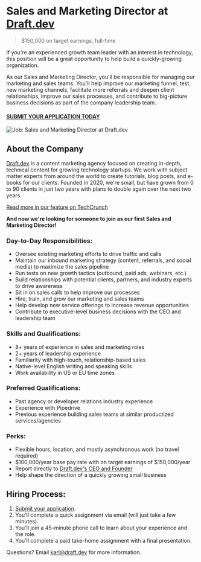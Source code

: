 # Sales and Marketing Director at [Draft.dev](https://draft.dev/)
> $150,000 on target earnings, full-time

If you're an experienced growth team leader with an interest in technology, this position will be a great opportunity to help build a quickly-growing organization.

As our Sales and Marketing Director, you'll be responsible for managing our marketing and sales teams. You'll help improve our marketing funnel, test new marketing channels, facilitate more referrals and deepen client relationships, improve our sales processes, and contribute to big-picture business decisions as part of the company leadership team.

#### [SUBMIT YOUR APPLICATION TODAY](#)

![Job: Sales and Marketing Director at Draft.dev](https://draft.dev/learn/assets/posts/promotion.png)

## About the Company
[Draft.dev](https://draft.dev/) is a content marketing agency focused on creating in-depth, technical content for growing technology startups. We work with subject matter experts from around the world to create tutorials, blog posts, and e-books for our clients. Founded in 2020, we're small, but have grown from 0 to 90 clients in just two years with plans to double again over the next two years.

[Read more in our feature on TechCrunch](https://techcrunch.com/2021/07/29/draft-dev-ceo-karl-hughes-on-the-importance-of-using-experts-in-developer-marketing/)

**And now we're looking for someone to join as our first Sales and Marketing Director!**

### Day-to-Day Responsibilities:
- Oversee existing marketing efforts to drive traffic and calls
- Maintain our inbound marketing strategy (content, referrals, and social media) to maximize the sales pipeline
- Run tests on new growth tactics (outbound, paid ads, webinars, etc.)
- Build relationships with potential clients, partners, and industry experts to drive awareness
- Sit in on sales calls to help improve our processes
- Hire, train, and grow our marketing and sales teams
- Help develop new service offerings to increase revenue opportunities
- Contribute to executive-level business decisions with the CEO and leadership team

### Skills and Qualifications:
- 8+ years of experience in sales and marketing roles
- 2+ years of leadership experience
- Familiarity with high-touch, relationship-based sales
- Native-level English writing and speaking skills
- Work availability in US or EU time zones

### Preferred Qualifications:
- Past agency or developer relations industry experience
- Experience with Pipedrive
- Previous experience building sales teams at similar productized services/agencies

### Perks:
- Flexible hours, location, and mostly asynchronous work (no travel required)
- $100,000/year base pay rate with on target earnings of $150,000/year
- Report directly to [Draft.dev's CEO and Founder](https://www.linkedin.com/in/karllhughes)
- Help shape the direction of a quickly growing small business

## Hiring Process:
1. [Submit your application](#).
2. You'll complete a quick assignment via email (will just take a few minutes).
3. You'll join a 45-minute phone call to learn about your experience and the role.
4. You'll complete a paid take-home assignment with a final presentation.

Questions? Email [karl@draft.dev](mailto:karl@draft.dev) for more information.
